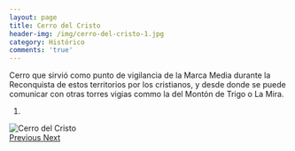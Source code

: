 ```yaml
---
layout: page
title: Cerro del Cristo
header-img: /img/cerro-del-cristo-1.jpg
category: Histórico
comments: 'true'
---
```



Cerro que sirvió como punto de vigilancia de la Marca Media durante la Reconquista de estos territorios por los cristianos, y desde donde se puede comunicar con otras torres vigias commo la del Montón de Trigo o La Mira.

<div id="myCarousel" class="carousel slide" data-ride="carousel">
  <!-- Indicators -->
  <ol class="carousel-indicators">
    <li data-target="#myCarousel" data-slide-to="0" class="active"></li>
  </ol>
  <!-- Wrapper for slides -->
  <div class="carousel-inner" role="listbox">
    <div class="item active">
      <img src="{{ site.github.url }}/img/cerro-del-cristo-1.jpg" alt="Cerro del Cristo">
    </div>
  <!-- Left and right controls -->
  <a class="left carousel-control" href="#myCarousel" role="button" data-slide="prev">
    <span class="glyphicon glyphicon-chevron-left" aria-hidden="true"></span>
    <span class="sr-only">Previous</span>
  </a>
  <a class="right carousel-control" href="#myCarousel" role="button" data-slide="next">
    <span class="glyphicon glyphicon-chevron-right" aria-hidden="true"></span>
    <span class="sr-only">Next</span>
  </a>
</div>
